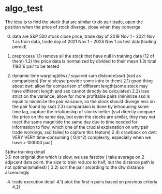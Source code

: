 # algo_test

The idea is to find the stock that are similar to do pair trade, open the position when the price of stock diverge, close when they converge

0) data are S&P 500 stock close price, trade day of 2019 Nov 1 - 2021 Nov 1 as train data, trade day of 2021 Nov 1 - 2024 Nov 1 as test data(trading peroid)

1) preprocess
1.1) remove all the stock that have null in training data (12 of them)
1.2) the price data is normalized by divided to their mean
1.3) total 119316 pair to be tested


2) dynamic time warping(dtw) / squared sum distance(ssd) (ssd as comparision) (for yi please provide some intro to them)
2.1) good thing about dwt: allow for comparison of different length(some stock may have different length and ssd cannot directly be calculated)
2.2) less strict on the variance, allow for more profitable pairs (minimize ssd is equal to minimize the pair variance, so the stock should diverge less on the pair found by ssd)
2.3) comparision is done by introducing some time lag, capture the relationship of stocks better (ssd directly compare the price on the same day, but even the stocks are similar, they may not react the same magnitide the same day due to time needed for information to flow, which one of the crucial explanation on why pair trade workings, ssd failed to capture this feature)
2.4) drawback on dwt: VERY VERY time-consuming ( O(n^2) complexity, especially when we have > 100000 pair)

3)dtw training detail   
3.1) not original dtw which is slow, we use fastdtw ( take average on 2 adjacent data point, the size to train reduce to half, but the distance path is not optimal(smallest) )
3.2) sort the pair arcording to the dtw distance ascendingly 

4) trade execution detail
4.1) pick the first n pairs based on previous criteria
4.2) 
